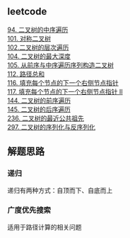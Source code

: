 ## leetcode

[94. 二叉树的中序遍历](../leetcode/94.html)  
[101. 对称二叉树](../leetcode/101.html)  
[102.二叉树的层次遍历](../leetcode/102.html)  
[104. 二叉树的最大深度](../leetcode/104.html)  
[105. 从前序与中序遍历序列构造二叉树](../leetcode/105.html)  
[112. 路径总和](../leetcode/112.html)  
[116. 填充每个节点的下一个右侧节点指针](../leetcode/116.html)  
[117. 填充每个节点的下一个右侧节点指针 II](../leetcode/117.html)  
[144. 二叉树的前序遍历](../leetcode/144.html)  
[145. 二叉树的后序遍历](../leetcode/145.html)  
[236. 二叉树的最近公共祖先](../leetcode/236.html)  
[297. 二叉树的序列化与反序列化](../leetcode/297.html)

<!--
- #94 二叉树的中序遍历
- #144 二叉树的前序遍历
- #145 二叉树的后序遍历
- #102 二叉树的层次遍历
- #106 从中序与后序遍历序列构造二叉树
- #106 从中序与后序遍历序列构造二叉树
- #116 填充每个节点的下一个右侧节点指针
- #117 填充每个节点的下一个右侧节点指针 II
- #104 二叉树的最大深度
- #101 对称二叉树
- #236 二叉树的最近公共祖先-->

## 解题思路

### 递归

递归有两种方式：自顶而下、自底而上

### 广度优先搜索

适用于路径计算的相关问题
